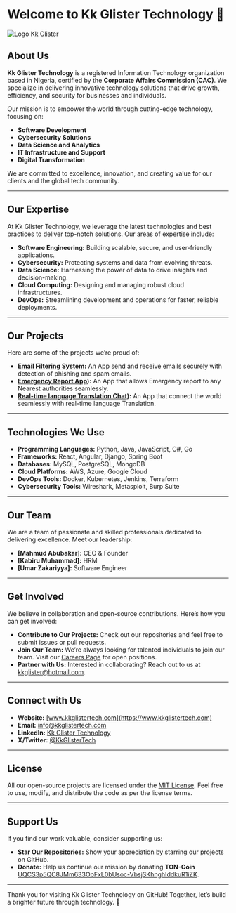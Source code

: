 # Welcome to Kk Glister Technology 🚀

![Logo Kk Glister](https://github.com/user-attachments/assets/e0cd2868-e044-4910-8491-8bc366395d9d)



## About Us
**Kk Glister Technology** is a registered Information Technology organization based in Nigeria, certified by the **Corporate Affairs Commission (CAC)**. We specialize in delivering innovative technology solutions that drive growth, efficiency, and security for businesses and individuals.

Our mission is to empower the world through cutting-edge technology, focusing on:
- **Software Development**
- **Cybersecurity Solutions**
- **Data Science and Analytics**
- **IT Infrastructure and Support**
- **Digital Transformation**

We are committed to excellence, innovation, and creating value for our clients and the global tech community.

---

## Our Expertise
At Kk Glister Technology, we leverage the latest technologies and best practices to deliver top-notch solutions. Our areas of expertise include:

- **Software Engineering:** Building scalable, secure, and user-friendly applications.
- **Cybersecurity:** Protecting systems and data from evolving threats.
- **Data Science:** Harnessing the power of data to drive insights and decision-making.
- **Cloud Computing:** Designing and managing robust cloud infrastructures.
- **DevOps:** Streamlining development and operations for faster, reliable deployments.

---

## Our Projects
Here are some of the projects we’re proud of:
- **[Email Filtering System](https://):** An App send and receive emails securely with detection of phishing and spam emails.
- **[Emergency Report App](https://)):** An App that allows Emergency report to any Nearest authorities seamlessly.
- **[Real-time language Translation Chat](https://)):** An App that connect the world seamlessly with real-time language Translation.
---

## Technologies We Use
- **Programming Languages:** Python, Java, JavaScript, C#, Go
- **Frameworks:** React, Angular, Django, Spring Boot
- **Databases:** MySQL, PostgreSQL, MongoDB
- **Cloud Platforms:** AWS, Azure, Google Cloud
- **DevOps Tools:** Docker, Kubernetes, Jenkins, Terraform
- **Cybersecurity Tools:** Wireshark, Metasploit, Burp Suite

---

## Our Team
We are a team of passionate and skilled professionals dedicated to delivering excellence. Meet our leadership:
- **[Mahmud Abubakar]:** CEO & Founder
- **[Kabiru Muhammad]:** HRM
- **[Umar Zakariyya]:** Software Engineer 

---

## Get Involved
We believe in collaboration and open-source contributions. Here’s how you can get involved:
- **Contribute to Our Projects:** Check out our repositories and feel free to submit issues or pull requests.
- **Join Our Team:** We’re always looking for talented individuals to join our team. Visit our [Careers Page](https://) for open positions.
- **Partner with Us:** Interested in collaborating? Reach out to us at [kkglister@hotmail.com](mailto:kkglister@hotmail.com).

---

## Connect with Us
- **Website:** [www.kkglistertech.com](https://www.kkglistertech.com) <!-- Replace with your website -->
- **Email:** info@kkglistertech.com
- **LinkedIn:** [Kk Glister Technology](https://www.linkedin.com/company/kk-glister-technology) <!-- Replace with your LinkedIn link -->
- **X/Twitter:** [@KkGlisterTech](https://twitter.com/KkGlisterTech) <!-- Replace with your Twitter handle -->

---

## License
All our open-source projects are licensed under the [MIT License](link). Feel free to use, modify, and distribute the code as per the license terms.

---

## Support Us
If you find our work valuable, consider supporting us:
- **Star Our Repositories:** Show your appreciation by starring our projects on GitHub.
- **Donate:** Help us continue our mission by donating **TON-Coin** [UQCS3p5QC8JMm633ObFxL0bUsoc-VbsjSKhnghIddkuR1iZK](UQCS3p5QC8JMm633ObFxL0bUsoc-VbsjSKhnghIddkuR1iZK).

---

Thank you for visiting Kk Glister Technology on GitHub! Together, let’s build a brighter future through technology. 🌟
